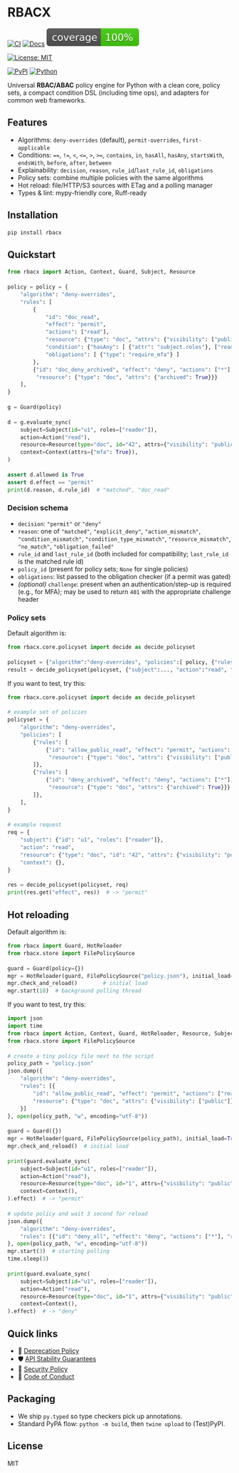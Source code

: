 # RBACX


[![CI](https://github.com/Cheater121/rbacx/actions/workflows/ci.yml/badge.svg)](https://github.com/Cheater121/rbacx/actions/workflows/ci.yml)
[![Docs](https://img.shields.io/badge/docs-website-blue)](https://cheater121.github.io/rbacx/)
![Coverage](https://raw.githubusercontent.com/Cheater121/rbacx/badges/coverage.svg)


[![License: MIT](https://img.shields.io/badge/License-MIT-green.svg)](LICENSE)

[![PyPI](https://img.shields.io/pypi/v/rbacx)](https://pypi.org/project/rbacx/)
[![Python](https://img.shields.io/pypi/pyversions/rbacx)](https://pypi.org/project/rbacx/)


Universal **RBAC/ABAC** policy engine for Python with a clean core, policy sets, a compact condition DSL (including time ops), and adapters for common web frameworks.

## Features
- Algorithms: `deny-overrides` (default), `permit-overrides`, `first-applicable`
- Conditions: `==`, `!=`, `<`, `<=`, `>`, `>=`, `contains`, `in`, `hasAll`, `hasAny`, `startsWith`, `endsWith`, `before`, `after`, `between`
- Explainability: `decision`, `reason`, `rule_id`/`last_rule_id`, `obligations`
- Policy sets: combine multiple policies with the same algorithms
- Hot reload: file/HTTP/S3 sources with ETag and a polling manager
- Types & lint: mypy-friendly core, Ruff-ready

## Installation
```bash
pip install rbacx
```

## Quickstart
```python
from rbacx import Action, Context, Guard, Subject, Resource

policy = policy = {
    "algorithm": "deny-overrides",
    "rules": [
        {
            "id": "doc_read",
            "effect": "permit",
            "actions": ["read"],
            "resource": {"type": "doc", "attrs": {"visibility": ["public", "internal"]}},
            "condition": {"hasAny": [ {"attr": "subject.roles"}, ["reader", "admin"] ]},
            "obligations": [ {"type": "require_mfa"} ]
        },
        {"id": "doc_deny_archived", "effect": "deny", "actions": ["*"],
         "resource": {"type": "doc", "attrs": {"archived": True}}}
    ],
}

g = Guard(policy)

d = g.evaluate_sync(
    subject=Subject(id="u1", roles=["reader"]),
    action=Action("read"),
    resource=Resource(type="doc", id="42", attrs={"visibility": "public"}),
    context=Context(attrs={"mfa": True}),
)

assert d.allowed is True
assert d.effect == "permit"
print(d.reason, d.rule_id)  # "matched", "doc_read"
```

### Decision schema
- `decision`: `"permit"` or `"deny"`
- `reason`: one of `"matched"`, `"explicit_deny"`, `"action_mismatch"`, `"condition_mismatch"`, `"condition_type_mismatch"`, `"resource_mismatch"`, `"no_match"`, `"obligation_failed"`
- `rule_id` and `last_rule_id` (both included for compatibility; `last_rule_id` is the matched rule id)
- `policy_id` (present for policy sets; `None` for single policies)
- `obligations`: list passed to the obligation checker (if a permit was gated)
- *(optional)* `challenge`: present when an authentication/step-up is required (e.g., for MFA); may be used to return `401` with the appropriate challenge header


### Policy sets
Default algorithm is:
```python
from rbacx.core.policyset import decide as decide_policyset

policyset = {"algorithm":"deny-overrides", "policies":[ policy, {"rules":[...]} ]}
result = decide_policyset(policyset, {"subject":..., "action":"read", "resource":...})
```
If you want to test, try this:
```python
from rbacx.core.policyset import decide as decide_policyset

# example set of policies
policyset = {
    "algorithm": "deny-overrides",
    "policies": [
        {"rules": [
            {"id": "allow_public_read", "effect": "permit", "actions": ["read"],
             "resource": {"type": "doc", "attrs": {"visibility": ["public"]}}}
        ]},
        {"rules": [
            {"id": "deny_archived", "effect": "deny", "actions": ["*"],
             "resource": {"type": "doc", "attrs": {"archived": True}}}
        ]},
    ],
}

# example request
req = {
    "subject": {"id": "u1", "roles": ["reader"]},
    "action": "read",
    "resource": {"type": "doc", "id": "42", "attrs": {"visibility": "public", "archived": False}},  # can try: would be `deny` if archived `True`
    "context": {},
}

res = decide_policyset(policyset, req)
print(res.get("effect", res))  # -> "permit"
```

## Hot reloading
Default algorithm is:
```python
from rbacx import Guard, HotReloader
from rbacx.store import FilePolicySource

guard = Guard(policy={})
mgr = HotReloader(guard, FilePolicySource("policy.json"), initial_load=...)
mgr.check_and_reload()        # initial load
mgr.start(10)  # background polling thread
```

If you want to test, try this:
```python
import json
import time
from rbacx import Action, Context, Guard, HotReloader, Resource, Subject
from rbacx.store import FilePolicySource

# create a tiny policy file next to the script
policy_path = "policy.json"
json.dump({
    "algorithm": "deny-overrides",
    "rules": [{
        "id": "allow_public_read", "effect": "permit", "actions": ["read"],
        "resource": {"type": "doc", "attrs": {"visibility": ["public"]}}
    }]
}, open(policy_path, "w", encoding="utf-8"))

guard = Guard({})
mgr = HotReloader(guard, FilePolicySource(policy_path), initial_load=True)
mgr.check_and_reload()  # initial load

print(guard.evaluate_sync(
    subject=Subject(id="u1", roles=["reader"]),
    action=Action("read"),
    resource=Resource(type="doc", id="1", attrs={"visibility": "public"}),
    context=Context(),
).effect)  # -> "permit"

# update policy and wait 3 second for reload
json.dump({
    "algorithm": "deny-overrides",
    "rules": [{"id": "deny_all", "effect": "deny", "actions": ["*"], "resource": {"type": "doc"}}]
}, open(policy_path, "w", encoding="utf-8"))
mgr.start(3)  # starting polling
time.sleep(3)

print(guard.evaluate_sync(
    subject=Subject(id="u1", roles=["reader"]),
    action=Action("read"),
    resource=Resource(type="doc", id="1", attrs={"visibility": "public"}),
    context=Context(),
).effect)  # -> "deny"
```

## Quick links
- 📌 [Deprecation Policy](DEPRECATION.md)
- 🛡️ [API Stability Guarantees](API_STABILITY.md)
- 🔐 [Security Policy](SECURITY.md)
- 🤝 [Code of Conduct](CODE_OF_CONDUCT.md)

## Packaging
- We ship `py.typed` so type checkers pick up annotations.
- Standard PyPA flow: `python -m build`, then `twine upload` to (Test)PyPI.

## License
MIT

